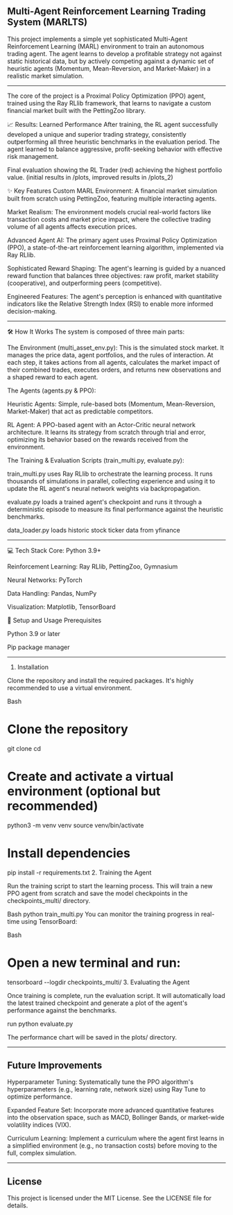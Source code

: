 Multi-Agent Reinforcement Learning Trading System (MARLTS)
-------------------------------------------------------------

This project implements a simple yet sophisticated Multi-Agent Reinforcement Learning (MARL) environment to train an autonomous trading agent. The agent learns to develop a profitable strategy not against static historical data, but by actively competing against a dynamic set of heuristic agents (Momentum, Mean-Reversion, and Market-Maker) in a realistic market simulation.

-------------------------------------------------------------
The core of the project is a Proximal Policy Optimization (PPO) agent, trained using the Ray RLlib framework, that learns to navigate a custom financial market built with the PettingZoo library.

📈 Results: Learned Performance
After training, the RL agent successfully developed a unique and superior trading strategy, consistently outperforming all three heuristic benchmarks in the evaluation period. The agent learned to balance aggressive, profit-seeking behavior with effective risk management.

Final evaluation showing the RL Trader (red) achieving the highest portfolio value. (initial results in /plots, improved results in /plots_2)

✨ Key Features
Custom MARL Environment: A financial market simulation built from scratch using PettingZoo, featuring multiple interacting agents.

Market Realism: The environment models crucial real-world factors like transaction costs and market price impact, where the collective trading volume of all agents affects execution prices.

Advanced Agent AI: The primary agent uses Proximal Policy Optimization (PPO), a state-of-the-art reinforcement learning algorithm, implemented via Ray RLlib.

Sophisticated Reward Shaping: The agent's learning is guided by a nuanced reward function that balances three objectives: raw profit, market stability (cooperative), and outperforming peers (competitive).

Engineered Features: The agent's perception is enhanced with quantitative indicators like the Relative Strength Index (RSI) to enable more informed decision-making.

------------------------------------------------------------------------------------

🛠️ How It Works
The system is composed of three main parts:

The Environment (multi_asset_env.py): This is the simulated stock market. It manages the price data, agent portfolios, and the rules of interaction. At each step, it takes actions from all agents, calculates the market impact of their combined trades, executes orders, and returns new observations and a shaped reward to each agent.

The Agents (agents.py & PPO):

Heuristic Agents: Simple, rule-based bots (Momentum, Mean-Reversion, Market-Maker) that act as predictable competitors.

RL Agent: A PPO-based agent with an Actor-Critic neural network architecture. It learns its strategy from scratch through trial and error, optimizing its behavior based on the rewards received from the environment.

The Training & Evaluation Scripts (train_multi.py, evaluate.py):

train_multi.py uses Ray RLlib to orchestrate the learning process. It runs thousands of simulations in parallel, collecting experience and using it to update the RL agent's neural network weights via backpropagation.

evaluate.py loads a trained agent's checkpoint and runs it through a deterministic episode to measure its final performance against the heuristic benchmarks.

data_loader.py loads historic stock ticker data from yfinance 

------------------------------------------------------------------------------------

💻 Tech Stack
Core: Python 3.9+

Reinforcement Learning: Ray RLlib, PettingZoo, Gymnasium

Neural Networks: PyTorch

Data Handling: Pandas, NumPy

Visualization: Matplotlib, TensorBoard

🚀 Setup and Usage
Prerequisites

Python 3.9 or later

Pip package manager

------------------------------------------------------------------------------------

1. Installation

Clone the repository and install the required packages. It's highly recommended to use a virtual environment.

Bash
# Clone the repository
git clone <your-repo-link>
cd <your-repo-name>

# Create and activate a virtual environment (optional but recommended)
python3 -m venv venv
source venv/bin/activate

# Install dependencies
pip install -r requirements.txt
2. Training the Agent

Run the training script to start the learning process. This will train a new PPO agent from scratch and save the model checkpoints in the checkpoints_multi/ directory.

Bash
python train_multi.py
You can monitor the training progress in real-time using TensorBoard:

Bash
# Open a new terminal and run:
tensorboard --logdir checkpoints_multi/
3. Evaluating the Agent

Once training is complete, run the evaluation script. It will automatically load the latest trained checkpoint and generate a plot of the agent's performance against the benchmarks.

run python evaluate.py

The performance chart will be saved in the plots/ directory.

------------------------------------------------------------------------------------

Future Improvements
------------------------------------------------------------------------------------

Hyperparameter Tuning: Systematically tune the PPO algorithm's hyperparameters (e.g., learning rate, network size) using Ray Tune to optimize performance.

Expanded Feature Set: Incorporate more advanced quantitative features into the observation space, such as MACD, Bollinger Bands, or market-wide volatility indices (VIX).

Curriculum Learning: Implement a curriculum where the agent first learns in a simplified environment (e.g., no transaction costs) before moving to the full, complex simulation.

------------------------------------------------------------------------------------

License
------------------------------------------------------------------------------------
This project is licensed under the MIT License. See the LICENSE file for details.
